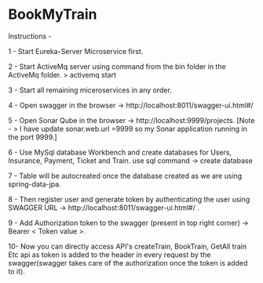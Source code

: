 # BookMyTrain

Instructions -

1 - Start Eureka-Server Microservice first.

2 - Start ActiveMq server using command from the bin folder in the ActiveMq folder. > activemq start

3 - Start all remaining miceroservices in any order.

4 - Open swagger in the browser -> http://localhost:8011/swagger-ui.html#/

5 - Open Sonar Qube in the browser -> http://localhost:9999/projects. [Note - > I have update sonar.web.url =9999 so my Sonar application running in the port 9999.]

6 - Use MySql database Workbench and create databases for Users, Insurance, Payment, Ticket and Train.
          use sql command -> create database <database name>

7 - Table will be autocreated once the database created as we are using spring-data-jpa.

8 - Then register user and generate token by authenticating the user using SWAGGER URL -> http://localhost:8011/swagger-ui.html#/ .

9 - Add Authorization token to the swagger (present in top right corner) -> Bearer < Token value >.

10- Now you can directly access API's createTrain, BookTrain, GetAll train Etc api as token is added to the header in every request by the swagger(swagger takes care
    of the authorization once the token is added to it).
